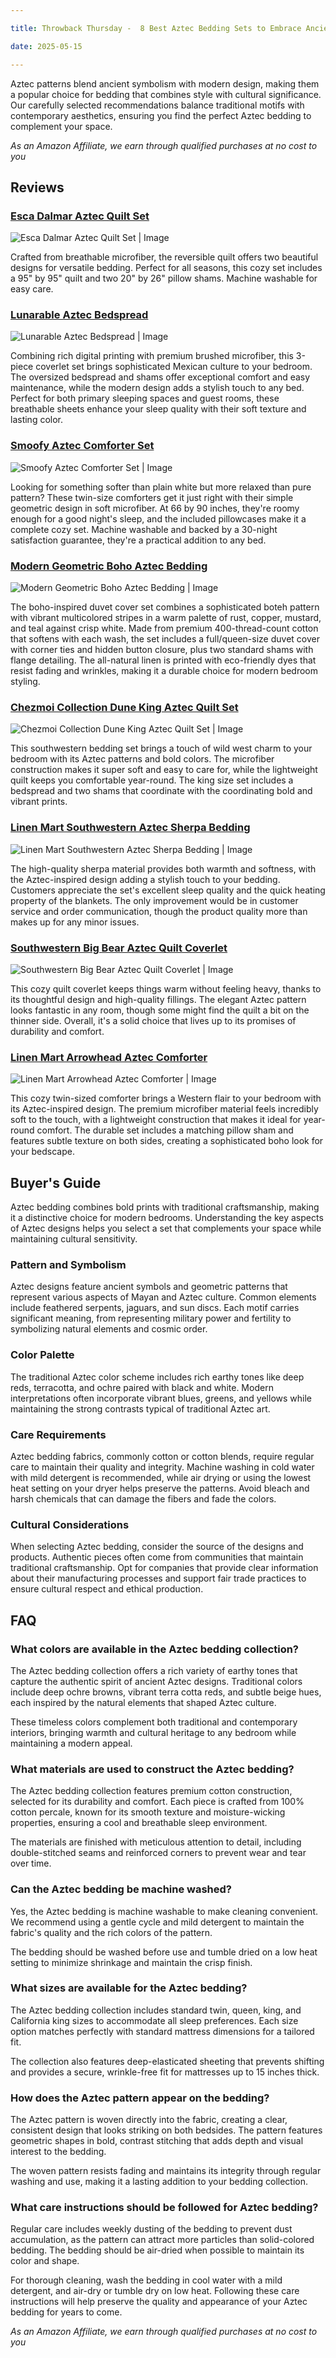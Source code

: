 ```yaml
---

title: Throwback Thursday -  8 Best Aztec Bedding Sets to Embrace Ancient Patterns

date: 2025-05-15

---
```


Aztec patterns blend ancient symbolism with modern design, making them a popular choice for bedding that combines style with cultural significance. Our carefully selected recommendations balance traditional motifs with contemporary aesthetics, ensuring you find the perfect Aztec bedding to complement your space. 

*As an Amazon Affiliate, we earn through qualified purchases at no cost to you*


## Reviews


### [Esca Dalmar Aztec Quilt Set](https://serp.ly/@bar/amazon/Aztec+Bedding?utm\_term=esca-dalmar-aztec-quilt-set)

![Esca Dalmar Aztec Quilt Set | Image](https://encrypted-tbn1.gstatic.com/shopping?q=tbn:ANd9GcTnDCzsRiN8uvPmabJtY2rgTmL8vO8u\_jZCohVANslGlk13EWKY6iFhZCAamPgdQggxnxgyXOqBYUqPcRMfiSNCwBMfhUiH&usqp=CAY)

Crafted from breathable microfiber, the reversible quilt offers two beautiful designs for versatile bedding. Perfect for all seasons, this cozy set includes a 95" by 95" quilt and two 20" by 26" pillow shams. Machine washable for easy care. 


### [Lunarable Aztec Bedspread](https://serp.ly/@bar/amazon/Aztec+Bedding?utm\_term=lunarable-aztec-bedspread)

![Lunarable Aztec Bedspread | Image](https://encrypted-tbn3.gstatic.com/shopping?q=tbn:ANd9GcSxl\_EoybCoBvs\_rCTCgcw5i5QbVx\_Euj600wVXhfhN4-J1jcO8w3G1oOv2uphf4Z2a6rU3-u1bhHSjMhFY0v3LnP1aY6mERw&usqp=CAY)

Combining rich digital printing with premium brushed microfiber, this 3-piece coverlet set brings sophisticated Mexican culture to your bedroom. The oversized bedspread and shams offer exceptional comfort and easy maintenance, while the modern design adds a stylish touch to any bed. Perfect for both primary sleeping spaces and guest rooms, these breathable sheets enhance your sleep quality with their soft texture and lasting color. 


### [Smoofy Aztec Comforter Set](https://serp.ly/@bar/amazon/Aztec+Bedding?utm\_term=smoofy-aztec-comforter-set)

![Smoofy Aztec Comforter Set | Image](https://encrypted-tbn3.gstatic.com/shopping?q=tbn:ANd9GcTIyFHaUT1igG-kssEOm13kq24JLf7hDw9\_EN68p5NIavKoMFfOV7xNNg-7Cl91lSVQJwna-MKXeI7YDnjmwQ88XFOfl9VbRg&usqp=CAY)

Looking for something softer than plain white but more relaxed than pure pattern? These twin-size comforters get it just right with their simple geometric design in soft microfiber. At 66 by 90 inches, they're roomy enough for a good night's sleep, and the included pillowcases make it a complete cozy set. Machine washable and backed by a 30-night satisfaction guarantee, they're a practical addition to any bed. 


### [Modern Geometric Boho Aztec Bedding](https://serp.ly/@bar/amazon/Aztec+Bedding?utm\_term=modern-geometric-boho-aztec-bedding)

![Modern Geometric Boho Aztec Bedding | Image](https://encrypted-tbn3.gstatic.com/shopping?q=tbn:ANd9GcRpc7ohs8G4o8qCHKTfQ2eOenVwtyUJq\_5JuL3GCQiyoB3LS1qL3q6jpwt4FJ57Ef070Qi9Ia9L22CuHmhkuerjh7UXEgprag&usqp=CAY)

The boho-inspired duvet cover set combines a sophisticated boteh pattern with vibrant multicolored stripes in a warm palette of rust, copper, mustard, and teal against crisp white. Made from premium 400-thread-count cotton that softens with each wash, the set includes a full/queen-size duvet cover with corner ties and hidden button closure, plus two standard shams with flange detailing. The all-natural linen is printed with eco-friendly dyes that resist fading and wrinkles, making it a durable choice for modern bedroom styling. 


### [Chezmoi Collection Dune King Aztec Quilt Set](https://serp.ly/@bar/amazon/Aztec+Bedding?utm\_term=chezmoi-collection-dune-king-aztec-quilt-set)

![Chezmoi Collection Dune King Aztec Quilt Set | Image](https://encrypted-tbn3.gstatic.com/shopping?q=tbn:ANd9GcQzGP-38Rm9BWssPhFezxGvWnVhNhsws4-r1314RsRMKtBf67-9FXnI4qA2LzxAKlzKtQg9SCaqhH53E3bh\_ipQTe5jBaa4HA&usqp=CAY)

This southwestern bedding set brings a touch of wild west charm to your bedroom with its Aztec patterns and bold colors. The microfiber construction makes it super soft and easy to care for, while the lightweight quilt keeps you comfortable year-round. The king size set includes a bedspread and two shams that coordinate with the coordinating bold and vibrant prints. 


### [Linen Mart Southwestern Aztec Sherpa Bedding](https://serp.ly/@bar/amazon/Aztec+Bedding?utm\_term=linen-mart-southwestern-aztec-sherpa-bedding)

![Linen Mart Southwestern Aztec Sherpa Bedding | Image](https://encrypted-tbn2.gstatic.com/shopping?q=tbn:ANd9GcQ5wryw36Pw05dlcfNwbG3egYRt7Z3msQdoKEMEz1ctGu7Z8iFy1cbYfA\_mZR5xe9NEjsaXk2vqX8ldrgze6jOWuoKfvE4veg&usqp=CAY)

The high-quality sherpa material provides both warmth and softness, with the Aztec-inspired design adding a stylish touch to your bedding. Customers appreciate the set's excellent sleep quality and the quick heating property of the blankets. The only improvement would be in customer service and order communication, though the product quality more than makes up for any minor issues. 


### [Southwestern Big Bear Aztec Quilt Coverlet](https://serp.ly/@bar/amazon/Aztec+Bedding?utm\_term=southwestern-big-bear-aztec-quilt-coverlet)

![Southwestern Big Bear Aztec Quilt Coverlet | Image](https://encrypted-tbn2.gstatic.com/shopping?q=tbn:ANd9GcTOAe4JpkdpkBt8NyvF8Lh8X0n5kiE0iVZz79vrPYI3RD1jcLvhEIFGCBjxUes\_axiIQW6NTgjaI-izu0zsbYTEEPuLYLIW\_g&usqp=CAY)

This cozy quilt coverlet keeps things warm without feeling heavy, thanks to its thoughtful design and high-quality fillings. The elegant Aztec pattern looks fantastic in any room, though some might find the quilt a bit on the thinner side. Overall, it's a solid choice that lives up to its promises of durability and comfort. 


### [Linen Mart Arrowhead Aztec Comforter](https://serp.ly/@bar/amazon/Aztec+Bedding?utm\_term=linen-mart-arrowhead-aztec-comforter)

![Linen Mart Arrowhead Aztec Comforter | Image](https://encrypted-tbn2.gstatic.com/shopping?q=tbn:ANd9GcT-NISfBdsAELCaEPQZ9H8ulArC8E5107W96\_2Ju5XdLPC1rgNsf0OikzsbBZLSFAP6rsCUDuhTVLXgPRC4CyBRaUQazeslKg&usqp=CAY)

This cozy twin-sized comforter brings a Western flair to your bedroom with its Aztec-inspired design. The premium microfiber material feels incredibly soft to the touch, with a lightweight construction that makes it ideal for year-round comfort. The durable set includes a matching pillow sham and features subtle texture on both sides, creating a sophisticated boho look for your bedscape. 


## Buyer's Guide

Aztec bedding combines bold prints with traditional craftsmanship, making it a distinctive choice for modern bedrooms. Understanding the key aspects of Aztec designs helps you select a set that complements your space while maintaining cultural sensitivity. 


### Pattern and Symbolism

Aztec designs feature ancient symbols and geometric patterns that represent various aspects of Mayan and Aztec culture. Common elements include feathered serpents, jaguars, and sun discs. Each motif carries significant meaning, from representing military power and fertility to symbolizing natural elements and cosmic order. 


### Color Palette

The traditional Aztec color scheme includes rich earthy tones like deep reds, terracotta, and ochre paired with black and white. Modern interpretations often incorporate vibrant blues, greens, and yellows while maintaining the strong contrasts typical of traditional Aztec art. 


### Care Requirements

Aztec bedding fabrics, commonly cotton or cotton blends, require regular care to maintain their quality and integrity. Machine washing in cold water with mild detergent is recommended, while air drying or using the lowest heat setting on your dryer helps preserve the patterns. Avoid bleach and harsh chemicals that can damage the fibers and fade the colors. 


### Cultural Considerations

When selecting Aztec bedding, consider the source of the designs and products. Authentic pieces often come from communities that maintain traditional craftsmanship. Opt for companies that provide clear information about their manufacturing processes and support fair trade practices to ensure cultural respect and ethical production. 


## FAQ


### What colors are available in the Aztec bedding collection?

The Aztec bedding collection offers a rich variety of earthy tones that capture the authentic spirit of ancient Aztec designs. Traditional colors include deep ochre browns, vibrant terra cotta reds, and subtle beige hues, each inspired by the natural elements that shaped Aztec culture. 

These timeless colors complement both traditional and contemporary interiors, bringing warmth and cultural heritage to any bedroom while maintaining a modern appeal. 


### What materials are used to construct the Aztec bedding?

The Aztec bedding collection features premium cotton construction, selected for its durability and comfort. Each piece is crafted from 100% cotton percale, known for its smooth texture and moisture-wicking properties, ensuring a cool and breathable sleep environment. 

The materials are finished with meticulous attention to detail, including double-stitched seams and reinforced corners to prevent wear and tear over time. 


### Can the Aztec bedding be machine washed?

Yes, the Aztec bedding is machine washable to make cleaning convenient. We recommend using a gentle cycle and mild detergent to maintain the fabric's quality and the rich colors of the pattern. 

The bedding should be washed before use and tumble dried on a low heat setting to minimize shrinkage and maintain the crisp finish. 


### What sizes are available for the Aztec bedding?

The Aztec bedding collection includes standard twin, queen, king, and California king sizes to accommodate all sleep preferences. Each size option matches perfectly with standard mattress dimensions for a tailored fit. 

The collection also features deep-elasticated sheeting that prevents shifting and provides a secure, wrinkle-free fit for mattresses up to 15 inches thick. 


### How does the Aztec pattern appear on the bedding?

The Aztec pattern is woven directly into the fabric, creating a clear, consistent design that looks striking on both bedsides. The pattern features geometric shapes in bold, contrast stitching that adds depth and visual interest to the bedding. 

The woven pattern resists fading and maintains its integrity through regular washing and use, making it a lasting addition to your bedding collection. 


### What care instructions should be followed for Aztec bedding?

Regular care includes weekly dusting of the bedding to prevent dust accumulation, as the pattern can attract more particles than solid-colored bedding. The bedding should be air-dried when possible to maintain its color and shape. 

For thorough cleaning, wash the bedding in cool water with a mild detergent, and air-dry or tumble dry on low heat. Following these care instructions will help preserve the quality and appearance of your Aztec bedding for years to come. 

*As an Amazon Affiliate, we earn through qualified purchases at no cost to you*